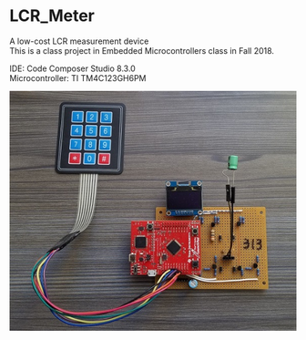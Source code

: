 # LCR_Meter
A low-cost LCR measurement device  
This is a class project in Embedded Microcontrollers class in Fall 2018.  

IDE: Code Composer Studio 8.3.0  
Microcontroller: TI TM4C123GH6PM  

![Image](LCR_METER.jpg)
